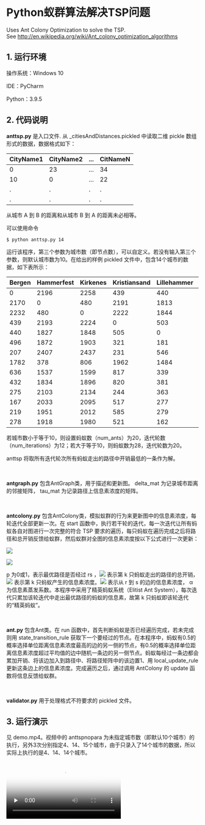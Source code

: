 # Python蚁群算法解决TSP问题

Uses Ant Colony Optimization to solve the TSP.  
See http://en.wikipedia.org/wiki/Ant_colony_optimization_algorithms 

## 1. 运行环境

操作系统：Windows 10

IDE：PyCharm

Python：3.9.5

## 2. 代码说明

**anttsp.py** 是入口文件.  从 _citiesAndDistances.pickled 中读取二维 pickle 数组形式的数据，数据格式如下：

| CityName1 | CityName2 | ... | CitNameN |
|-----------|-----------|-----|----------|
| 0         | 23        | ... | 34       |
| 10        | 0         | ... | 22       |
| .         | .         | .   | .        |
| .         | .         | .   | .        |

从城市 A 到 B 的距离和从城市 B 到 A 的距离未必相等。

可以使用命令
```
$ python anttsp.py 14
```
运行该程序，第三个参数为城市数（即节点数），可以自定义。若没有输入第三个参数，则默认城市数为10。在给出的样例 pickled 文件中，包含14个城市的数据，如下表所示：

| Bergen | Hammerfest | Kirkenes | Kristiansand | Lillehammer | Oslo | Stavanger | Tromsø | Trondheim | Ålesund | Vinje | Flåm | Sogndal | Vang |
|--------|------------|----------|--------------|-------------|------|-----------|--------|-----------|---------|-------|------|---------|------|
| 0      | 2196       | 2258     | 439          | 440         | 496  | 207       | 1808   | 662       | 432     | 274   | 167  | 219     | 278  |
| 2170   | 0          | 480      | 2191         | 1813        | 1870 | 2404      | 377    | 1537      | 1834    | 2100  | 2034 | 1951    | 1918 |
| 2232   | 480        | 0        | 2222         | 1844        | 1901 | 2435      | 806    | 1598      | 1895    | 2131  | 2095 | 2012    | 1980 |
| 439    | 2193       | 2224     | 0            | 503         | 321  | 231       | 1962   | 816       | 820     | 266   | 487  | 584     | 521  |
| 440    | 1827       | 1848     | 505          | 0           | 184  | 546       | 1484   | 338       | 381     | 363   | 277  | 279     | 162  |
| 496    | 1872       | 1903     | 321          | 181         | 0    | 535       | 1640   | 495       | 562     | 230   | 333  | 333     | 236  |
| 207    | 2407       | 2437     | 231          | 546         | 534  | 0         | 1975   | 830       | 638     | 250   | 343  | 395     | 454  |
| 1782   | 378        | 806      | 1962         | 1484        | 1641 | 1962      | 0      | 1148      | 1445    | 1820  | 1645 | 1562    | 1530 |
| 636    | 1537       | 1599     | 817          | 339         | 496  | 816       | 1148   | 0         | 300     | 674   | 500  | 417     | 384  |
| 432    | 1834       | 1896     | 820          | 381         | 563  | 638       | 1445   | 300       | 0       | 601   | 347  | 275     | 355  |
| 275    | 2103       | 2134     | 244          | 363         | 230  | 279       | 1821   | 675       | 601     | 0     | 275  | 327     | 348  |
| 167    | 2033       | 2095     | 517          | 277         | 333  | 348       | 1645   | 499       | 347     | 275   | 0    | 72      | 115  |
| 219    | 1951       | 2012     | 585          | 279         | 334  | 400       | 1562   | 417       | 275     | 327   | 72   | 0       | 117  |
| 278    | 1918       | 1980     | 521          | 162         | 237  | 459       | 1529   | 384       | 355     | 347   | 115  | 117     | 0    |

若城市数小于等于10，则设置蚂蚁数（num_ants）为20，迭代轮数（num_iterations）为12；若大于等于10，则蚂蚁数为28，迭代轮数为20。

anttsp 将取所有迭代轮次所有蚂蚁走出的路径中开销最低的一条作为解。

&nbsp;

**antgraph.py** 包含AntGraph类，用于描述和更新图。 delta_mat 为记录城市距离的邻接矩阵， tau_mat 为记录路径上信息素浓度的矩阵。

&nbsp;

**antcolony.py** 包含AntColony类，模拟蚁群的行为来更新图中的信息素浓度，每轮迭代全部更新一次。在 start 函数中，执行若干轮的迭代，每一次迭代让所有蚂蚁各自对图进行一次完整的符合 TSP 要求的遍历，每只蚂蚁在遍历完成之后将路径和总开销反馈给蚁群，然后蚁群对全图的信息素浓度按以下公式进行一次更新：

![](http://latex.codecogs.com/gif.latex?\\tau_{rs}^k=\frac{p}{L_k})

![](http://latex.codecogs.com/gif.latex?\\tau_{rs}\leftarrow\left(1-\alpha\right)\tau_{rs}+\tau_{rs}^k)

p 为0或1，表示最优路径是否经过 rs ，![](http://latex.codecogs.com/gif.latex?\\L_k) 表示第 k 只蚂蚁走出的路径的总开销，![](http://latex.codecogs.com/gif.latex?\\tau_{rs}^k) 表示第 k 只蚂蚁产生的信息素浓度。![](http://latex.codecogs.com/gif.latex?\\tau_{rs}) 表示从 r 到 s 的边的信息素浓度， α 为信息素蒸发系数。本程序中采用了精英蚂蚁系统（Elitist Ant System），每次迭代只累加该轮迭代中走出最优路径的蚂蚁的信息素，故第 k 只蚂蚁即该轮迭代的“精英蚂蚁”。

&nbsp;

**ant.py** 包含Ant类。在 run 函数中，首先判断蚂蚁是否已经遍历完成，若未完成则用 state_transition_rule 获取下一个要经过的节点。在本程序中，蚂蚁有0.5的概率选择单位距离信息素浓度最高的边的另一侧的节点，有0.5的概率选择单位距离信息素浓度超过平均值的边中随机一条边的另一侧节点。蚂蚁每经过一条边都会累加开销、将该边加入到路径中、将路径矩阵中的该边置1、用 local_update_rule 更新这条边上的信息素浓度。完成遍历之后，通过调用 AntColony 的 update 函数将信息反馈给蚁群。

&nbsp;

**validator.py** 用于处理格式不符要求的 pickled 文件。

## 3. 运行演示

见 demo.mp4。视频中的 anttspnopara 为未指定城市数（即默认10个城市）的执行，另外3次分别指定4、14、15个城市，由于只录入了14个城市的数据，所以实际上执行的是4、14、14个城市。

<video id="video" controls="" preload="none" poster="http://om2bks7xs.bkt.clouddn.com/2017-08-26-Markdown-Advance-Video.jpg">
<source id="mp4" src="demo.mp4" type="video/mp4">
</video>

